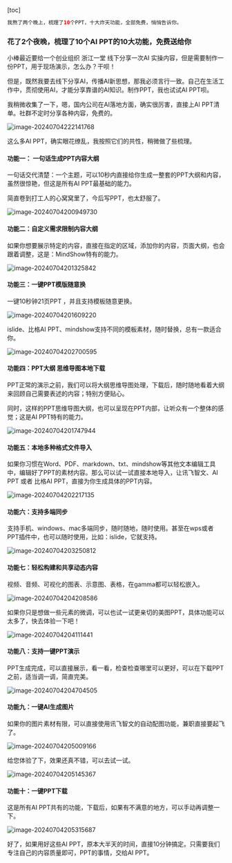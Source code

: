 [toc]

```java
我熬了两个晚上，梳理了10个PPT，十大炸天功能，全部免费，悄悄告诉你。

```



### 花了2个夜晚，梳理了10个AI PPT的10大功能，免费送给你

小棒最近要给一个创业组织 浙江一堂 线下分享一次AI 实操内容，但是需要制作一份PPT，用于现场演示，怎么办？干呗！

但是，既然我要去线下分享AI，传播AI新思想，那我必须言行一致。自己在生活工作中，贯彻使用AI，才能分享靠谱的AI知识。制作PPT，我也试试AI PPT呗。

我稍微收集了一下，嗯，国内公司在AI落地方面，确实很厉害，直接上AI PPT清单。社群不定时分享各种内容，免费的。

![image-20240704222141768](https://typora-xubang.oss-cn-hangzhou.aliyuncs.com/2024_xubang/image-20240704222141768.png?AI_make_money=VX_AI19858122061)

这么多AI PPT，确实眼花缭乱，我按照它们的共性，稍微做了些梳理。

#### 功能一： 一句话生成PPT内容大纲

一句话交代清楚：一个主题，可以10秒内直接给你生成一整套的PPT大纲和内容，虽然很惊艳，但这是所有AI PPT最基础的能力。

简直卷到打工人的心窝窝里了，今后写PPT，也太舒服了。

![image-20240704200949730](https://typora-xubang.oss-cn-hangzhou.aliyuncs.com/2024_xubang/image-20240704200949730.png?AI_make_money=VX_AI19858122061)

#### 功能二：自定义需求限制内容大纲

如果你想要展示特定的内容，直接在指定的区域，添加你的内容，页面大纲，也会跟着调整，这是：MindShow特有的能力。

![image-20240704201325842](https://typora-xubang.oss-cn-hangzhou.aliyuncs.com/2024_xubang/image-20240704201325842.png?AI_make_money=VX_AI19858122061)

#### 功能三：一键PPT模版随意换

一键10秒钟21页PPT ，并且支持模板随意更换。

![image-20240704201609220](https://typora-xubang.oss-cn-hangzhou.aliyuncs.com/2024_xubang/image-20240704201609220.png?AI_make_money=VX_AI19858122061)

islide、比格AI PPT、mindshow支持不同的模板素材，随时替换，总有一款适合你。

![image-20240704202700595](https://typora-xubang.oss-cn-hangzhou.aliyuncs.com/2024_xubang/image-20240704202700595.png?AI_make_money=VX_AI19858122061)

#### 功能四：PPT大纲 思维导图本地下载

PPT正常的演示之前，我们可以将大纲思维导图处理，下载后，随时随地看着大纲来回顾自己需要表述的内容；特别方便贴心。

同时，这样的PPT思维导图大纲，也可以呈现在PPT内部，让听众有一个整体的感觉；这是AI PPT特有的能力。

![image-20240704201747944](https://typora-xubang.oss-cn-hangzhou.aliyuncs.com/2024_xubang/image-20240704201747944.png?AI_make_money=VX_AI19858122061)

#### 功能五：本地多种格式文件导入

如果你习惯在Word、PDF、markdown、txt、mindshow等其他文本编辑工具中，编辑好了PPT的素材内容。那么可以试一试直接本地导入，让讯飞智文、AI PPT 或者 比格AI PPT，直接为你生成具体的PPT内容。

![image-20240704202217135](https://typora-xubang.oss-cn-hangzhou.aliyuncs.com/2024_xubang/image-20240704202217135.png?AI_make_money=VX_AI19858122061)

#### 功能六：支持多端同步

支持手机、windows、mac多端同步，随时随地，随时使用。甚至在wps或者PPT插件中，也可以随时使用，比如：islide，它就支持。

![image-20240704203250812](https://typora-xubang.oss-cn-hangzhou.aliyuncs.com/2024_xubang/image-20240704203250812.png?AI_make_money=VX_AI19858122061)

#### 功能七：轻松构建和共享动态内容

视频、音频、可视化的图表、示意图、表格，在gamma都可以轻松嵌入。

![image-20240704204208586](https://typora-xubang.oss-cn-hangzhou.aliyuncs.com/2024_xubang/image-20240704204208586.png?AI_make_money=VX_AI19858122061)

如果你只是想做一些元素的微调，可以也试一试更亲切的美图PPT，具体功能可以太多了，快去体验一下吧！

![image-20240704204111441](https://typora-xubang.oss-cn-hangzhou.aliyuncs.com/2024_xubang/image-20240704204111441.png?AI_make_money=VX_AI19858122061)

#### 功能八：支持一键PPT演示

PPT生成完成，可以直接展示，看一看，检查检查哪里可以更好，可以在下载PPT之前，适当调一调，简直完美。

![image-20240704204704505](https://typora-xubang.oss-cn-hangzhou.aliyuncs.com/2024_xubang/image-20240704204704505.png?AI_make_money=VX_AI19858122061)

#### 功能九：一键AI生成图片

如果你的图片素材有限，可以直接使用讯飞智文的自动配图功能，兼职直接要起飞了。

![image-20240704205009166](https://typora-xubang.oss-cn-hangzhou.aliyuncs.com/2024_xubang/image-20240704205009166.png?AI_make_money=VX_AI19858122061)

给您体验了下，效果还真不错，可以去试一试。

![image-20240704205145367](https://typora-xubang.oss-cn-hangzhou.aliyuncs.com/2024_xubang/image-20240704205145367.png?AI_make_money=VX_AI19858122061)

#### 功能十：一键PPT下载

这是所有AI PPT共有的功能，下载后，如果有不满意的地方，可以手动再调整一下。

![image-20240704205315687](https://typora-xubang.oss-cn-hangzhou.aliyuncs.com/2024_xubang/image-20240704205315687.png?AI_make_money=VX_AI19858122061)



好了，如果用好这些AI PPT，原本大半天的时间，直接10分钟搞定。只需要我们专注自己的内容质量即可，PPT的事情，交给AI PPT。

